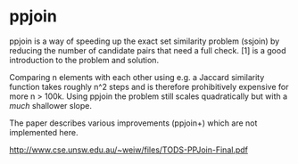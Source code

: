 # ppjoin

ppjoin is a way of speeding up the exact set similarity problem (ssjoin) by reducing the number of candidate pairs that need a full check. [1] is a good introduction to the problem and solution.

Comparing n elements with each other using e.g. a Jaccard similarity function takes roughly n^2 steps and is therefore prohibitively expensive for more n > 100k. Using ppjoin the problem still scales quadratically but with a _much_ shallower slope.

The paper describes various improvements (ppjoin+) which are not implemented here.


http://www.cse.unsw.edu.au/~weiw/files/TODS-PPJoin-Final.pdf